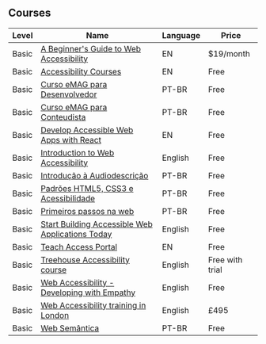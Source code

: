 ## Courses

| Level | Name                                                                                                                            | Language | Price           |
| ----- | ------------------------------------------------------------------------------------------------------------------------------- | -------- | --------------- |
| Basic | [A Beginner's Guide to Web Accessibility](https://webdesign.tutsplus.com/courses/a-beginners-guide-to-web-accessibility)        | EN       | $19/month       |
| Basic | [Accessibility Courses](https://github.com/mgifford/a11y-courses)                                                               | EN       | Free            |
| Basic | [Curso eMAG para Desenvolvedor](http://emag.governoeletronico.gov.br/cursodesenvolvedor/)                                       | PT-BR    | Free            |
| Basic | [Curso eMAG para Conteudista](http://emag.governoeletronico.gov.br/cursoconteudista/)                                           | PT-BR    | Free            |
| Basic | [Develop Accessible Web Apps with React](https://egghead.io/courses/develop-accessible-web-apps-with-react)                     | EN       | Free            |
| Basic | [Introduction to Web Accessibility](https://www.edx.org/course/web-accessibility-introduction)                                  | English  | Free            |
| Basic | [Introdução à Audiodescrição](https://www.escolavirtual.gov.br/curso/320)                                                       | PT-BR    | Free            |
| Basic | [Padrões HTML5, CSS3 e Acessibilidade](http://www.w3c.br/Cursos/PadroesWebAcessibilidade)                                       | PT-BR    | Free            |
| Basic | [Primeiros passos na web](https://github.com/VaiNaWeb/primeiros-passos-na-web)                                                  | PT-BR    | Free            |
| Basic | [Start Building Accessible Web Applications Today](https://egghead.io/courses/start-building-accessible-web-applications-today) | English  | Free            |
| Basic | [Teach Access Portal](https://teachaccess.github.io/tutorial/)                                                                  | EN       | Free            |
| Basic | [Treehouse Accessibility course](https://teamtreehouse.com/library/accessibility)                                               | English  | Free with trial |
| Basic | [Web Accessibility - Developing with Empathy](https://www.udacity.com/course/web-accessibility--ud891)                          | English  | Free            |
| Basic | [Web Accessibility training in London](https://www.webcredible.com/training/web-accessibility-training/)                        | English  | £495            |
| Basic | [Web Semântica](http://www.w3c.br/Cursos/WebSemantica)                                                                          | PT-BR    | Free            |
